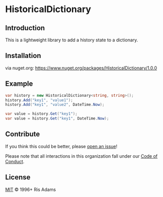 # HistoricalDictionary

## Introduction

This is a lightweight library to add a history state to a dictionary.

## Installation

via nuget.org: <https://www.nuget.org/packages/HistoricalDictionary/1.0.0>

## Example

```csharp
var history = new HistoricalDictionary<string, string>();
history.Add("key1", "value1");
history.Add("key1", "value2", DateTime.Now);

var value = history.Get("key1");
var value = history.Get("key1", DateTime.Now);
```

## Contribute

If you think this could be better, please [open an issue](https://github.com/risadams/HistoricalDictionary/issues/new)!

Please note that all interactions in this organization fall under our [Code of Conduct](CODE_OF_CONDUCT.md).

## License

[MIT](LICENSE) © 1996+ Ris Adams

